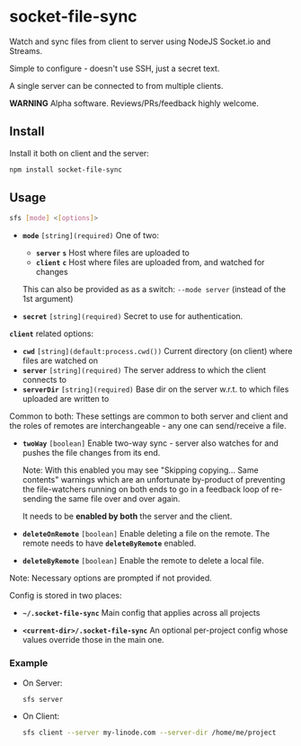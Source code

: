 # socket-file-sync

Watch and sync files from client to server using NodeJS Socket.io and Streams.

Simple to configure - doesn't use SSH, just a secret text.

A single server can be connected to from multiple clients.

**WARNING** Alpha software. Reviews/PRs/feedback highly welcome.

## Install

Install it both on client and the server:

```sh
npm install socket-file-sync
```

## Usage

```sh
sfs [mode] <[options]>
```

* **`mode`** `[string](required)` One of two:
  * **`server`** **`s`** Host where files are uploaded to
  * **`client`** **`c`** Host where files are uploaded from, and watched for changes

  This can also be provided as as a switch: `--mode server` (instead of the 1st argument)

* **`secret`** `[string](required)` Secret to use for authentication.

**`client`** related options:

* **`cwd`** `[string](default:process.cwd())` Current directory (on client) where files are watched on
* **`server`** `[string](required)` The server address to which the client connects to
* **`serverDir`** `[string](required)` Base dir on the server w.r.t. to which files uploaded are written to

Common to both: These settings are common to both server and client and the roles of remotes are interchangeable - any one can send/receive a file.

* **`twoWay`** `[boolean]` Enable two-way sync - server also watches for and pushes the file changes from its end.

  Note: With this enabled you may see "Skipping copying... Same contents" warnings which are an unfortunate by-product of preventing the file-watchers running on both ends to go in a feedback loop of re-sending the same file over and over again.

  It needs to be **enabled by both** the server and the client.

* **`deleteOnRemote`** `[boolean]` Enable deleting a file on the remote. The remote needs to have **`deleteByRemote`** enabled.

* **`deleteByRemote`** `[boolean]` Enable the remote to delete a local file.

Note: Necessary options are prompted if not provided.

Config is stored in two places:

* **`~/.socket-file-sync`** Main config that applies across all projects

* **`<current-dir>/.socket-file-sync`** An optional per-project config whose values override those in the main one.


### Example

* On Server:

  ```sh
  sfs server
  ```

* On Client:

  ```sh
  sfs client --server my-linode.com --server-dir /home/me/project
  ```
